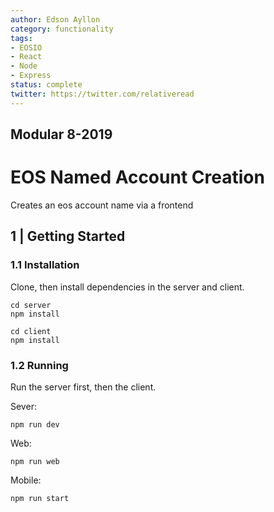```yaml
---
author: Edson Ayllon
category: functionality
tags:
- EOSIO
- React
- Node
- Express
status: complete
twitter: https://twitter.com/relativeread
---
```


## Modular 8-2019

# EOS Named Account Creation

Creates an eos account name via a frontend



## 1 | Getting Started


### 1.1 Installation

Clone, then install dependencies in the server and client.

```
cd server
npm install
```

```
cd client
npm install
```

### 1.2 Running

Run the server first, then the client.

Sever:

```
npm run dev
```

Web:

```
npm run web
```

Mobile:

```
npm run start
```
